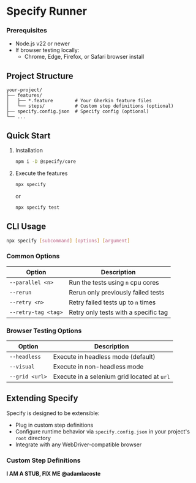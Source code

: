 # Specify Runner

### Prerequisites

- Node.js v22 or newer
- If browser testing locally:
  - Chrome, Edge, Firefox, or Safari browser install

## Project Structure

```
your-project/
├── features/
│   ├── *.feature        # Your Gherkin feature files
│   └── steps/           # Custom step definitions (optional)
├── specify.config.json  # Specify config (optional)
└── ...
```

## Quick Start

1. Installation

    ```bash
    npm i -D @specify/core
    ```

1. Execute the features

    ```bash
    npx specify
    ```

    or 

    ```bash
    npx specify test
    ```

## CLI Usage

```bash
npx specify [subcommand] [options] [argument]
```

### Common Options

| Option                | Description                          |
|-----------------------|--------------------------------------|
| `--parallel <n>`      | Run the tests using `n` cpu cores    |
| `--rerun`             | Rerun only previously failed tests   |
| `--retry <n>`         | Retry failed tests up to `n` times   |
| `--retry-tag <tag>`   | Retry only tests with a specific tag |

### Browser Testing Options
| Option                | Description                                 |
|-----------------------|---------------------------------------------|
| `--headless`          | Execute in headless mode (default)          |
| `--visual`            | Execute in non-headless mode                |
| `--grid <url>`        | Execute in a selenium grid located at `url` |

## Extending Specify

Specify is designed to be extensible:

- Plug in custom step definitions
- Configure runtime behavior via `specify.config.json` in your project's `root` directory
- Integrate with any WebDriver-compatible browser

### Custom Step Definitions

**I AM A STUB, FIX ME @adamlacoste**

